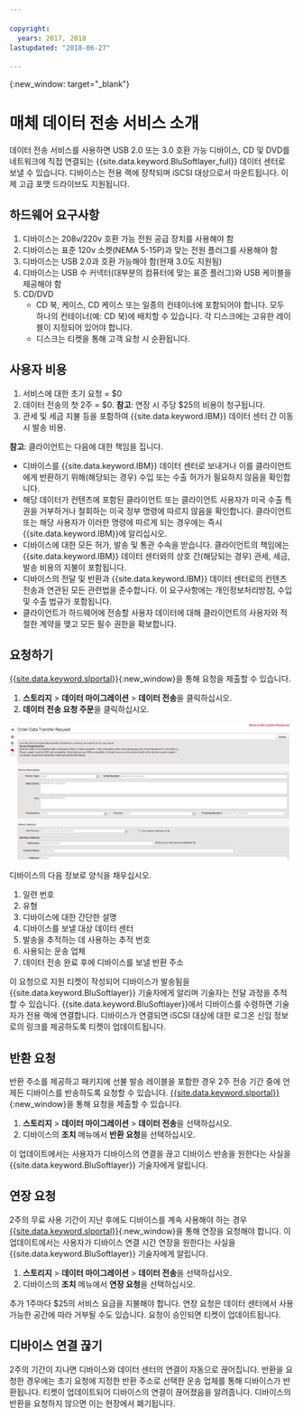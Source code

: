 ```yaml
---

copyright:
  years: 2017, 2018
lastupdated: "2018-06-27"

---
```

{:new_window: target="_blank"}

# 매체 데이터 전송 서비스 소개
 
데이터 전송 서비스를 사용하면 USB 2.0 또는 3.0 호환 가능 디바이스, CD 및 DVD를 네트워크에 직접 연결되는 {{site.data.keyword.BluSoftlayer_full}} 데이터 센터로 보낼 수 있습니다. 디바이스는 전용 랙에 장착되며 iSCSI 대상으로서 마운트됩니다. 이제 고급 포맷 드라이브도 지원됩니다.

## 하드웨어 요구사항
1.    디바이스는 208v/220v 호환 가능 전원 공급 장치를 사용해야 함
2.    디바이스는 표준 120v 소켓(NEMA 5-15P)과 맞는 전원 플러그를 사용해야 함
3.    디바이스는 USB 2.0과 호환 가능해야 함(현재 3.0도 지원됨)
4.    디바이스는 USB 수 커넥터(대부분의 컴퓨터에 맞는 표준 플러그)와 USB 케이블을 제공해야 함
5.    CD/DVD
      - CD 북, 케이스, CD 케이스 또는 일종의 컨테이너에 포함되어야 합니다. 모두 하나의 컨테이너(예: CD 북)에 배치할 수 있습니다. 각 디스크에는 고유한 레이블이 지정되어 있어야 합니다.
      - 디스크는 티켓을 통해 고객 요청 시 순환됩니다.

## 사용자 비용
1.    서비스에 대한 초기 요청 = $0
2.    데이터 전송의 첫 2주 = $0.
      **참고**: 연장 시 주당 $25의 비용이 청구됩니다.
3.    관세 및 세금 지불 등을 포함하여 {{site.data.keyword.IBM}} 데이터 센터 간 이동 시 발송 비용.

**참고**: 클라이언트는 다음에 대한 책임을 집니다.
- 디바이스를 {{site.data.keyword.IBM}} 데이터 센터로 보내거나 이를 클라이언트에게 반환하기 위해(해당되는 경우) 수입 또는 수출 허가가 필요하지 않음을 확인합니다.
- 해당 데이터가 컨텐츠에 포함된 클라이언트 또는 클라이언트 사용자가 미국 수출 특권을 거부하거나 철회하는 미국 정부 명령에 따르지 않음을 확인합니다. 클라이언트 또는 해당 사용자가 이러한 명령에 따르게 되는 경우에는 즉시 {{site.data.keyword.IBM}}에 알리십시오.
- 디바이스에 대한 모든 허가, 발송 및 통관 수속을 받습니다. 클라이언트의 책임에는 {{site.data.keyword.IBM}} 데이터 센터와의 상호 간(해당되는 경우) 관세, 세금, 발송 비용의 지불이 포함됩니다.
- 디바이스의 전달 및 반환과 {{site.data.keyword.IBM}} 데이터 센터로의 컨텐츠 전송과 연관된 모든 관련법을 준수합니다. 이 요구사항에는 개인정보처리방침, 수입 및 수출 법규가 포함됩니다.
- 클라이언트가 하드웨어에 전송할 사용자 데이터에 대해 클라이언트의 사용자와 적절한 계약을 맺고 모든 필수 권한을 확보합니다.

## 요청하기
[{{site.data.keyword.slportal}}](https://control.softlayer.com/){:new_window}을 통해 요청을 제출할 수 있습니다.

1. **스토리지** > **데이터 마이그레이션** > **데이터 전송**을 클릭하십시오.
2. **데이터 전송 요청 주문**을 클릭하십시오.

![데이터 전송 요청하기](/images/DTS.png)

디바이스의 다음 정보로 양식을 채우십시오.
1. 일련 번호
2. 유형
3. 디바이스에 대한 간단한 설명
4. 디바이스를 보낼 대상 데이터 센터
5. 발송을 추적하는 데 사용하는 추적 번호
6. 사용되는 운송 업체
7. 데이터 전송 완료 후에 디바이스를 보낼 반환 주소

이 요청으로 지원 티켓이 작성되어 디바이스가 발송됨을 {{site.data.keyword.BluSoftlayer}} 기술자에게 알리며 기술자는 전달 과정을 추적할 수 있습니다. {{site.data.keyword.BluSoftlayer}}에서 디바이스를 수령하면 기술자가 전용 랙에 연결합니다. 디바이스가 연결되면 iSCSI 대상에 대한 로그온 신임 정보로의 링크를 제공하도록 티켓이 업데이트됩니다.

## 반환 요청
반환 주소를 제공하고 패키지에 선불 발송 레이블을 포함한 경우 2주 전송 기간 중에 언제든 디바이스를 반송하도록 요청할 수 있습니다. [{{site.data.keyword.slportal}}](https://control.softlayer.com/){:new_window}을 통해 요청을 제출할 수 있습니다.

1. **스토리지** > **데이터 마이그레이션** > **데이터 전송**을 선택하십시오.
2. 디바이스의 **조치** 메뉴에서 **반환 요청**을 선택하십시오. 

이 업데이트에서는 사용자가 디바이스의 연결을 끊고 디바이스 반송을 원한다는 사실을 {{site.data.keyword.BluSoftlayer}} 기술자에게 알립니다.

## 연장 요청
2주의 무료 사용 기간이 지난 후에도 디바이스를 계속 사용해야 하는 경우 [{{site.data.keyword.slportal}}](https://control.softlayer.com/){:new_window}을 통해 연장을 요청해야 합니다. 이 업데이트에서는 사용자가 디바이스 연결 시간 연장을 원한다는 사실을 {{site.data.keyword.BluSoftlayer}} 기술자에게 알립니다. 

1. **스토리지** > **데이터 마이그레이션** > **데이터 전송**을 선택하십시오.
2. 디바이스의 **조치** 메뉴에서 **연장 요청**을 선택하십시오. 

추가 1주마다 $25의 서비스 요금을 지불해야 합니다. 연장 요청은 데이터 센터에서 사용 가능한 공간에 따라 거부될 수도 있습니다. 요청이 승인되면 티켓이 업데이트됩니다.

## 디바이스 연결 끊기
2주의 기간이 지나면 디바이스와 데이터 센터의 연결이 자동으로 끊어집니다. 반환을 요청한 경우에는 초기 요청에 지정한 반환 주소로 선택한 운송 업체를 통해 디바이스가 반환됩니다. 티켓이 업데이트되어 디바이스의 연결이 끊어졌음을 알려줍니다. 디바이스의 반환을 요청하지 않으면 이는 현장에서 폐기됩니다.
